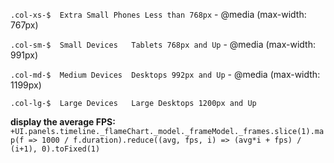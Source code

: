 `.col-xs-$	Extra Small	Phones Less than 768px` - @media (max-width: 767px)

`.col-sm-$	Small Devices	Tablets 768px and Up` - @media (max-width: 991px)

`.col-md-$	Medium Devices	Desktops 992px and Up` - @media (max-width: 1199px)

`.col-lg-$	Large Devices	Large Desktops 1200px and Up`

**display the average FPS:**
`+UI.panels.timeline._flameChart._model._frameModel._frames.slice(1).map(f => 1000 / f.duration).reduce((avg, fps, i) => (avg*i + fps) / (i+1), 0).toFixed(1)`